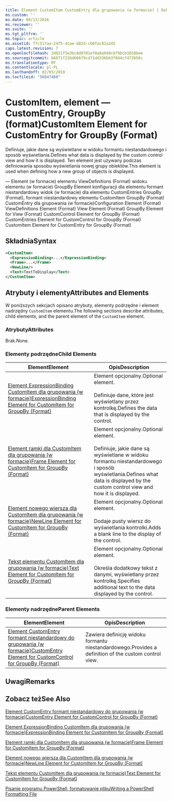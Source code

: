 ```yaml
---
title: Element CustomItem CustomEntry dla grupowania (w formacie) | Dokumentacja firmy Microsoft
ms.custom: ''
ms.date: 09/13/2016
ms.reviewer: ''
ms.suite: ''
ms.tgt_pltfrm: ''
ms.topic: article
ms.assetid: f7c517aa-24f5-41ae-b82d-cb0fac81a245
caps.latest.revision: 7
ms.openlocfilehash: 2d821f5e3bc8d0f81ef8a8a040c6f9bcb1658bee
ms.sourcegitcommit: b6871f21bd666f9cd71dd336bb3f844cf472b56c
ms.translationtype: MT
ms.contentlocale: pl-PL
ms.lasthandoff: 02/03/2019
ms.locfileid: "56847460"
---
```

# <a name="customitem-element-for-customentry-for-groupby-format"></a><span data-ttu-id="2e898-102">CustomItem, element — CustomEntry, GroupBy (format)</span><span class="sxs-lookup"><span data-stu-id="2e898-102">CustomItem Element for CustomEntry for GroupBy (Format)</span></span>

<span data-ttu-id="2e898-103">Definiuje, jakie dane są wyświetlane w widoku formantu niestandardowego i sposób wyświetlania.</span><span class="sxs-lookup"><span data-stu-id="2e898-103">Defines what data is displayed by the custom control view and how it is displayed.</span></span> <span data-ttu-id="2e898-104">Ten element jest używany podczas definiowania sposobu wyświetlania nowej grupy obiektów.</span><span class="sxs-lookup"><span data-stu-id="2e898-104">This element is used when defining how a new group of objects is displayed.</span></span>

<span data-ttu-id="2e898-105">— Element (w formacie) elementu ViewDefinitions (Format) widoku elementu (w formacie) GroupBy Element konfiguracji dla elementu formant niestandardowy widok (w formacie) dla elementu CustomEntries GroupBy (Format), formant niestandardowy elementu CustomItem GroupBy (Format) CustomEntry dla grupowania (w formacie)</span><span class="sxs-lookup"><span data-stu-id="2e898-105">Configuration Element (Format) ViewDefinitions Element (Format) View Element (Format) GroupBy Element for View (Format) CustomControl Element for GroupBy (Format) CustomEntries Element for CustomControl for GroupBy (Format) CustomItem Element for CustomEntry for GroupBy (Format)</span></span>

## <a name="syntax"></a><span data-ttu-id="2e898-106">Składnia</span><span class="sxs-lookup"><span data-stu-id="2e898-106">Syntax</span></span>

```xml
<CustomItem>
  <ExpressionBinding>...</ExpressionBinding>
  <Frame>...</Frame>
  <NewLine/>
  <Text>TextToDisplay</Text>
</CustomItem>
```

## <a name="attributes-and-elements"></a><span data-ttu-id="2e898-107">Atrybuty i elementy</span><span class="sxs-lookup"><span data-stu-id="2e898-107">Attributes and Elements</span></span>

<span data-ttu-id="2e898-108">W poniższych sekcjach opisano atrybuty, elementy podrzędne i element nadrzędny `CustomItem` elementu.</span><span class="sxs-lookup"><span data-stu-id="2e898-108">The following sections describe attributes, child elements, and the parent element of the `CustomItem` element.</span></span>

### <a name="attributes"></a><span data-ttu-id="2e898-109">Atrybuty</span><span class="sxs-lookup"><span data-stu-id="2e898-109">Attributes</span></span>

<span data-ttu-id="2e898-110">Brak.</span><span class="sxs-lookup"><span data-stu-id="2e898-110">None.</span></span>

### <a name="child-elements"></a><span data-ttu-id="2e898-111">Elementy podrzędne</span><span class="sxs-lookup"><span data-stu-id="2e898-111">Child Elements</span></span>

|<span data-ttu-id="2e898-112">Element</span><span class="sxs-lookup"><span data-stu-id="2e898-112">Element</span></span>|<span data-ttu-id="2e898-113">Opis</span><span class="sxs-lookup"><span data-stu-id="2e898-113">Description</span></span>|
|-------------|-----------------|
|[<span data-ttu-id="2e898-114">Element ExpressionBinding CustomItem dla grupowania (w formacie)</span><span class="sxs-lookup"><span data-stu-id="2e898-114">ExpressionBinding Element for CustomItem for GroupBy (Format)</span></span>](./expressionbinding-element-for-customitem-for-groupby-format.md)|<span data-ttu-id="2e898-115">Element opcjonalny.</span><span class="sxs-lookup"><span data-stu-id="2e898-115">Optional element.</span></span><br /><br /> <span data-ttu-id="2e898-116">Definiuje dane, które jest wyświetlany przez kontrolkę.</span><span class="sxs-lookup"><span data-stu-id="2e898-116">Defines the data that is displayed by the control.</span></span>|
|[<span data-ttu-id="2e898-117">Element ramki dla CustomItem dla grupowania (w formacie)</span><span class="sxs-lookup"><span data-stu-id="2e898-117">Frame Element for CustomItem for GroupBy (Format)</span></span>](./frame-element-for-customitem-for-groupby-format.md)|<span data-ttu-id="2e898-118">Element opcjonalny.</span><span class="sxs-lookup"><span data-stu-id="2e898-118">Optional element.</span></span><br /><br /> <span data-ttu-id="2e898-119">Definiuje, jakie dane są wyświetlane w widoku formantu niestandardowego i sposób wyświetlania.</span><span class="sxs-lookup"><span data-stu-id="2e898-119">Defines what data is displayed by the custom control view and how it is displayed.</span></span>|
|[<span data-ttu-id="2e898-120">Element nowego wiersza dla CustomItem dla grupowania (w formacie)</span><span class="sxs-lookup"><span data-stu-id="2e898-120">NewLine Element for CustomItem for GroupBy (Format)</span></span>](./newline-element-for-customitem-for-groupby-format.md)|<span data-ttu-id="2e898-121">Element opcjonalny.</span><span class="sxs-lookup"><span data-stu-id="2e898-121">Optional element.</span></span><br /><br /> <span data-ttu-id="2e898-122">Dodaje pusty wiersz do wyświetlania kontrolki.</span><span class="sxs-lookup"><span data-stu-id="2e898-122">Adds a blank line to the display of the control.</span></span>|
|[<span data-ttu-id="2e898-123">Tekst elementu CustomItem dla grupowania (w formacie)</span><span class="sxs-lookup"><span data-stu-id="2e898-123">Text Element for CustomItem for GroupBy (Format)</span></span>](./text-element-for-customitem-for-groupby-format.md)|<span data-ttu-id="2e898-124">Element opcjonalny.</span><span class="sxs-lookup"><span data-stu-id="2e898-124">Optional element.</span></span><br /><br /> <span data-ttu-id="2e898-125">Określa dodatkowy tekst z danymi, wyświetlany przez kontrolkę.</span><span class="sxs-lookup"><span data-stu-id="2e898-125">Specifies additional text to the data displayed by the control.</span></span>|

### <a name="parent-elements"></a><span data-ttu-id="2e898-126">Elementy nadrzędne</span><span class="sxs-lookup"><span data-stu-id="2e898-126">Parent Elements</span></span>

|<span data-ttu-id="2e898-127">Element</span><span class="sxs-lookup"><span data-stu-id="2e898-127">Element</span></span>|<span data-ttu-id="2e898-128">Opis</span><span class="sxs-lookup"><span data-stu-id="2e898-128">Description</span></span>|
|-------------|-----------------|
|[<span data-ttu-id="2e898-129">Element CustomEntry formant niestandardowy do grupowania (w formacie)</span><span class="sxs-lookup"><span data-stu-id="2e898-129">CustomEntry Element for CustomControl for GroupBy (Format)</span></span>](./customentry-element-for-customcontrol-for-groupby-format.md)|<span data-ttu-id="2e898-130">Zawiera definicję widoku formantu niestandardowego.</span><span class="sxs-lookup"><span data-stu-id="2e898-130">Provides a definition of the custom control view.</span></span>|

## <a name="remarks"></a><span data-ttu-id="2e898-131">Uwagi</span><span class="sxs-lookup"><span data-stu-id="2e898-131">Remarks</span></span>

## <a name="see-also"></a><span data-ttu-id="2e898-132">Zobacz też</span><span class="sxs-lookup"><span data-stu-id="2e898-132">See Also</span></span>

[<span data-ttu-id="2e898-133">Element CustomEntry formant niestandardowy do grupowania (w formacie)</span><span class="sxs-lookup"><span data-stu-id="2e898-133">CustomEntry Element for CustomControl for GroupBy (Format)</span></span>](./customentry-element-for-customcontrol-for-groupby-format.md)

[<span data-ttu-id="2e898-134">Element ExpressionBinding CustomItem dla grupowania (w formacie)</span><span class="sxs-lookup"><span data-stu-id="2e898-134">ExpressionBinding Element for CustomItem for GroupBy (Format)</span></span>](./expressionbinding-element-for-customitem-for-groupby-format.md)

[<span data-ttu-id="2e898-135">Element ramki dla CustomItem dla grupowania (w formacie)</span><span class="sxs-lookup"><span data-stu-id="2e898-135">Frame Element for CustomItem for GroupBy (Format)</span></span>](./frame-element-for-customitem-for-groupby-format.md)

[<span data-ttu-id="2e898-136">Element nowego wiersza dla CustomItem dla grupowania (w formacie)</span><span class="sxs-lookup"><span data-stu-id="2e898-136">NewLine Element for CustomItem for GroupBy (Format)</span></span>](./newline-element-for-customitem-for-groupby-format.md)

[<span data-ttu-id="2e898-137">Tekst elementu CustomItem dla grupowania (w formacie)</span><span class="sxs-lookup"><span data-stu-id="2e898-137">Text Element for CustomItem for GroupBy (Format)</span></span>](./text-element-for-customitem-for-groupby-format.md)

[<span data-ttu-id="2e898-138">Pisanie programu PowerShell, formatowanie pliku</span><span class="sxs-lookup"><span data-stu-id="2e898-138">Writing a PowerShell Formatting File</span></span>](./writing-a-powershell-formatting-file.md)
